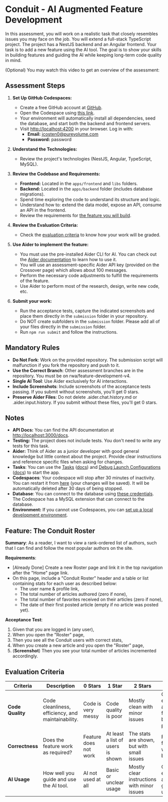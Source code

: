 # Conduit - AI Augmented Feature Development

In this assessment, you will work on a realistic task that closely resembles issues you may face on the job. You will extend a full-stack TypeScript project. The project has a NestJS backend and an Angular frontend. Your task is to add a new feature using the AI tool. The goal is to show your skills in building features and guiding the AI while keeping long-term code quality in mind.

(Optional) You may watch this video to get an overview of the assessment: <TODO>

## Assessment Steps

1. **Set Up GitHub Codespaces:**

   - Create a free GitHub account at [GitHub](https://github.com/signup).
   - Open the Codespace using [this link](https://github.com/codespaces/new?repo=678723453&ref=rwa/feature-development-v4).
   - Your environment will automatically install all dependencies, seed the database, and start both the backend and frontend servers.
   - Visit [http://localhost:4200](http://localhost:4200) in your browser. Log in with:
     - **Email:** jcosten0@purevolume.com
     - **Password:** password

2. **Understand the Technologies:**

   - Review the project's technologies (NestJS, Angular, TypeScript, MySQL).

3. **Review the Codebase and Requirements:**

   - **Frontend:** Located in the `apps/frontend` and `libs` folders.
   - **Backend:** Located in the `apps/backend` folder (includes database migrations).
   - Spend time exploring the code to understand its structure and logic.
   - Understand how to: extend the data model, expose an API, consume an API in the frontend.
   - Review the requirements for [the feature you will build](##feature-the-conduit-roster).

4. **Review the Evaluation Criteria:**

   - Check the [evaluation criteria](#evaluation-criteria) to know how your work will be graded.

5. **Use Aider to implement the feature:**

   - You must use the pre-installed Aider CLI for AI. You can check out the [Aider documentation](https://aider.chat/docs/usage/tutorials.html) to learn how to use it.
   - You will use an assessment-specific Aider API key (provided on the Crossover page) which allows about 100 messages.
   - Perform the necessary code adjustments to fulfill the requirements of the feature.
   - Use Aider to perform most of the research, design, write new code, etc.

6. **Submit your work:**
   - Run the acceptance tests, capture the indicated screenshots and place them directly in the `submission` folder in your repository.
   - Do NOT create subfolders in the `submission` folder. Please add all of your files directly in the `submission` folder.
   - Run `npm run submit` and follow the instructions.

## Mandatory Rules

- **Do Not Fork**: Work on the provided repository. The submission script will malfunction if you fork the repository and push to it.
- **Use the Correct Branch**: Other assessment branches are in the repository. You must be on rwa/feature-development-v4.
- **Single AI Tool**: Use Aider exclusively for AI interactions.
- **Include Screenshots**: Include screenshots of the acceptance tests passing. If you submit without screenshots, you'll get 0 stars.
- **Preserve Aider Files**: Do not delete .aider.chat.history.md or .aider.input.history. If you submit without these files, you'll get 0 stars.

## Notes

- **API Docs:** You can find the API documentation at [http://localhost:3000/docs](http://localhost:3000/docs).
- **Testing:** The project does not include tests. You don't need to write any tests for this task.
- **Aider:** Think of Aider as a junior developer with good general knowledge but little context about the project. Provide clear instructions and reference specific files when asking for changes.
- **Tasks**: You can use the [Tasks](.vscode/tasks.json) ([docs](https://code.visualstudio.com/docs/editor/tasks)) and [Debug Launch Configurations](.vscode/launch.json) ([docs](https://code.visualstudio.com/docs/editor/debugging)) to start the app.
- **Codespaces**: Your codespace will stop after 30 minutes of inactivity. You can restart it from [here](https://github.com/codespaces) (your changes will be saved). It will be automatically deleted after 30 days of being stopped.
- **Database**: You can connect to the database using [these credentials](./backend/mikro-orm.config.ts). The Codespace has a MySQL extension that can connect to the database.
- **Environment:** If you cannot use Codespaces, you can [set up a local development environment](https://www.perplexity.ai/search/what-are-the-concise-precise-s-khlwVDwQTMODLaC6wB_7DQ).

## Feature: The Conduit Roster

**Summary**: As a reader, I want to view a rank-ordered list of authors, such that I can find and follow the most popular authors on the site.

**Requirements**:

- [Already Done] Create a new Roster page and link it in the top navigation after the "Home" page link.
- On this page, include a "Conduit Roster" header and a table or list containing stats for each user as described below:
  - The user name & profile link,
  - The total number of articles authored (zero if none),
  - The total number of favorites received on their articles (zero if none),
  - The date of their first posted article (empty if no article was posted yet).

**Acceptance Test**:

1. Given that you are logged in (any user),
1. When you open the "Roster" page,
1. Then you see all the Conduit users with correct stats,
1. When you create a new article and you open the "Roster" page,
1. (**Screenshot**) Then you see your total number of articles incremented accordingly.

## Evaluation Criteria

| **Criteria**       | **Description**                                    | **0 Stars**           | **1 Star**                    | **2 Stars**                                 | **3 Stars**                                          |
| ------------------ | -------------------------------------------------- | --------------------- | ----------------------------- | ------------------------------------------- | ---------------------------------------------------- |
| **Code Quality**   | Code cleanliness, efficiency, and maintainability. | Code is very messy    | Code quality is poor          | Mostly clean with minor issues              | Clean, efficient, and follows best practices         |
| **Correctness**    | Does the feature work as required?                 | Feature does not work | At least a list of users is shown      | The stats are shown, but with small issues       | Fully functional with no bugs                        |
| **AI Usage**       | How well you guide and use the AI tool.            | AI not used at all    | Basic or unclear usage        | Mostly clear instructions with minor issues | Clear, effective, and well-guided AI usage           |
